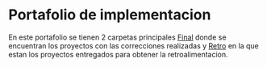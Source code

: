 # Portafolio de implementacion

En este portafolio se tienen 2 carpetas principales [Final](Final) donde se encuentran los proyectos con las correcciones realizadas y [Retro](Retro) en la que estan los proyectos entregados para obtener la retroalimentacion.

